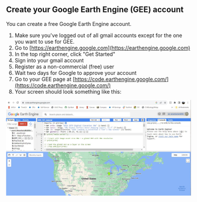 ## Create your Google Earth Engine (GEE) account

You can create a free Google Earth Engine account.
1. Make sure you've logged out of all gmail accounts except for the one you want to use for GEE.
2. Go to [https://earthengine.google.com](https://earthengine.google.com)
3. In the top right corner, click "Get Started"
4. Sign into your gmail account
5. Register as a non-commercial (free) user
6. Wait two days for Google to approve your account
7. Go to your GEE page at [https://code.earthengine.google.com/](https://code.earthengine.google.com/)
8. Your screen should look something like this:

 ![image info](./GEE_tutorial/GEE.JPG)
